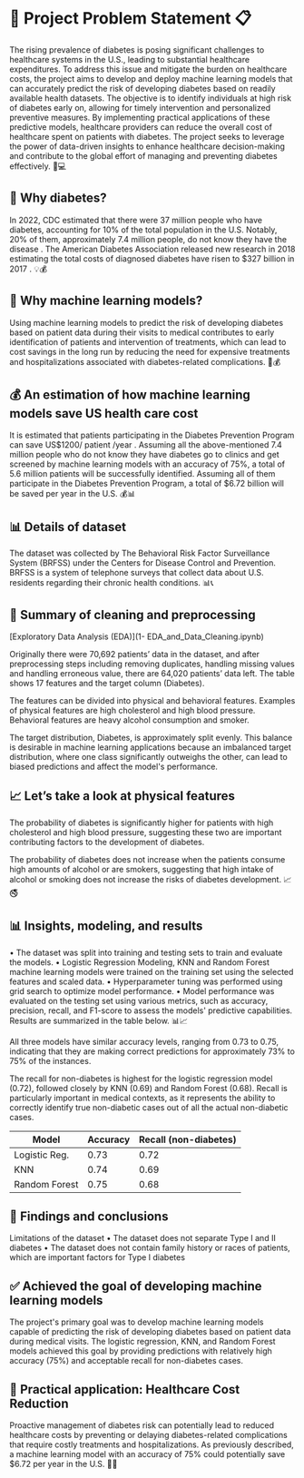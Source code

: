 # 🚀 Project Problem Statement 📋

The rising prevalence of diabetes is posing significant challenges to healthcare systems in the U.S., leading to substantial healthcare expenditures. To address this issue and mitigate the burden on healthcare costs, the project aims to develop and deploy machine learning models that can accurately predict the risk of developing diabetes based on readily available health datasets. The objective is to identify individuals at high risk of diabetes early on, allowing for timely intervention and personalized preventive measures. By implementing practical applications of these predictive models, healthcare providers can reduce the overall cost of healthcare spent on patients with diabetes. The project seeks to leverage the power of data-driven insights to enhance healthcare decision-making and contribute to the global effort of managing and preventing diabetes effectively. 🦠💻

## 🌟 Why diabetes? 
In 2022, CDC estimated that there were 37 million people who have diabetes, accounting for 10% of the total population in the U.S. Notably, 20% of them, approximately 7.4 million people, do not know they have the disease . The American Diabetes Association released new research in 2018 estimating the total costs of diagnosed diabetes have risen to $327 billion in 2017 . 💡💰

## 🤖 Why machine learning models?
Using machine learning models to predict the risk of developing diabetes based on patient data during their visits to medical contributes to early identification of patients and intervention of treatments, which can lead to cost savings in the long run by reducing the need for expensive treatments and hospitalizations associated with diabetes-related complications. 🤖💰

## 💰 An estimation of how machine learning models save US health care cost 
It is estimated that patients participating in the Diabetes Prevention Program can save US$1200/ patient /year . Assuming all the above-mentioned 7.4 million people who do not know they have diabetes go to clinics and get screened by machine learning models with an accuracy of 75%, a total of 5.6 million patients will be successfully identified. Assuming all of them participate in the Diabetes Prevention Program, a total of $6.72 billion will be saved per year in the U.S. 💰📊

## 📊 Details of dataset

The dataset was collected by The Behavioral Risk Factor Surveillance System (BRFSS) under the Centers for Disease Control and Prevention. BRFSS is a system of telephone surveys that collect data about U.S. residents regarding their chronic health conditions. 📊📞

## 🧹 Summary of cleaning and preprocessing

[Exploratory Data Analysis (EDA)](1- EDA_and_Data_Cleaning.ipynb)

Originally there were 70,692 patients’ data in the dataset, and after preprocessing steps including removing duplicates, handling missing values and handling erroneous value, there are 64,020 patients’ data left. The table shows 17 features and the target column (Diabetes).

The features can be divided into physical and behavioral features. Examples of physical features are high cholesterol and high blood pressure. Behavioral features are heavy alcohol consumption and smoker.

The target distribution, Diabetes, is approximately split evenly. This balance is desirable in machine learning applications because an imbalanced target distribution, where one class significantly outweighs the other, can lead to biased predictions and affect the model's performance.

## 📈 Let’s take a look at physical features
The probability of diabetes is significantly higher for patients with high cholesterol and high blood pressure, suggesting these two are important contributing factors to the development of diabetes. 

The probability of diabetes does not increase when the patients consume high amounts of alcohol or are smokers, suggesting that high intake of alcohol or smoking does not increase the risks of diabetes development. 📈🚭

## 📊 Insights, modeling, and results
•	The dataset was split into training and testing sets to train and evaluate the models.
•	Logistic Regression Modeling, KNN and Random Forest machine learning models were trained on the training set using the selected features and scaled data.
•	Hyperparameter tuning was performed using grid search to optimize model performance.
•	Model performance was evaluated on the testing set using various metrics, such as accuracy, precision, recall, and F1-score to assess the models' predictive capabilities. Results are summarized in the table below. 📊📈

All three models have similar accuracy levels, ranging from 0.73 to 0.75, indicating that they are making correct predictions for approximately 73% to 75% of the instances.

The recall for non-diabetes is highest for the logistic regression model (0.72), followed closely by KNN (0.69) and Random Forest (0.68). Recall is particularly important in medical contexts, as it represents the ability to correctly identify true non-diabetic cases out of all the actual non-diabetic cases.


| Model            | Accuracy | Recall (non-diabetes) |
|------------------|----------|-----------------------|
| Logistic Reg.    | 0.73     | 0.72                  |
| KNN              | 0.74     | 0.69                  |
| Random Forest    | 0.75     | 0.68                  |

## 📑 Findings and conclusions

Limitations of the dataset 
•	The dataset does not separate Type I and II diabetes
•	The dataset does not contain family history or races of patients, which are important factors for Type I diabetes

## ✅ Achieved the goal of developing machine learning models
The project's primary goal was to develop machine learning models capable of predicting the risk of developing diabetes based on patient data during medical visits. The logistic regression, KNN, and Random Forest models achieved this goal by providing predictions with relatively high accuracy (75%) and acceptable recall for non-diabetes cases.

## 💉 Practical application: Healthcare Cost Reduction
Proactive management of diabetes risk can potentially lead to reduced healthcare costs by preventing or delaying diabetes-related complications that require costly treatments and hospitalizations. As previously described, a machine learning model with an accuracy of 75% could potentially save $6.72 per year in the U.S. 💉🏥


